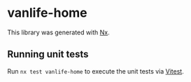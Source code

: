 # vanlife-home

This library was generated with [Nx](https://nx.dev).

## Running unit tests

Run `nx test vanlife-home` to execute the unit tests via [Vitest](https://vitest.dev/).
